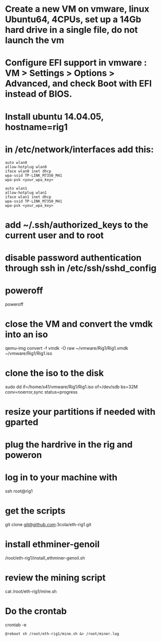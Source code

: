 # Create a new VM on vmware, linux Ubuntu64, 4CPUs, set up a 14Gb hard drive in a single file, do not launch the vm
# Configure EFI support in vmware : VM > Settings > Options > Advanced, and check Boot with EFI instead of BIOS.
# Install ubuntu 14.04.05, hostname=rig1 

# in /etc/network/interfaces add this:
```
auto wlan0
allow-hotplug wlan0
iface wlan0 inet dhcp
wpa-ssid TP-LINK_M7350_M41
wpa-psk <your_wpa_key>

auto wlan1
allow-hotplug wlan1
iface wlan1 inet dhcp
wpa-ssid TP-LINK_M7350_M41
wpa-psk <your_wpa_key>
```

# add ~/.ssh/authorized_keys to the current user and to root

# disable password authentication through ssh in /etc/ssh/sshd_config 

# poweroff

poweroff

# close the VM and convert the vmdk into an iso
qemu-img convert -f vmdk -O raw ~/vmware/Rig1/Rig1.vmdk ~/vmware/Rig1/Rig1.iso 

# clone the iso to the disk
sudo dd if=/home/x41/vmware/Rig1/Rig1.iso of=/dev/sdb bs=32M conv=noerror,sync status=progress

# resize your partitions if needed with gparted

# plug the hardrive in the rig and poweron

# log in to your machine with 
ssh root@rig1


# get the scripts
git clone git@github.com:3cola/eth-rig1.git

# install ethminer-genoil
/root/eth-rig1/install_ethminer-genoil.sh

# review the mining script
cat /root/eth-rig1/mine.sh

# Do the crontab
crontab -e
```
@reboot sh /root/eth-rig1/mine.sh &> /root/miner.log
```

